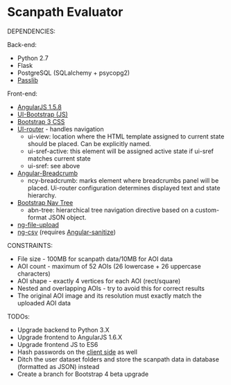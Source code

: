 # Scanpath Evaluator

DEPENDENCIES:
<p>
    Back-end:<br />
    <ul>
        <li>Python 2.7</li>
        <li>Flask</li>
        <li>PostgreSQL (SQLalchemy + psycopg2)</li>
        <li><a href="https://pythonhosted.org/passlib/install.html">Passlib</a></li>
    </ul>
</p>
<p>
    Front-end:<br />
    <ul>
        <li>
            <a href="https://ajax.googleapis.com/ajax/libs/angularjs/1.5.8/angular.js">
                AngularJS 1.5.8
            </a>
        </li>
        <li>
            <a href="https://angular-ui.github.io/bootstrap/">
                UI-Bootstrap (JS)
            </a>
        </li>
        <li>
            <a href="https://maxcdn.bootstrapcdn.com/bootstrap/3.3.7/css/bootstrap.min.css">
                Bootstrap 3 CSS
            </a>
        </li>
        <li>
            <a href="https://github.com/angular-ui/ui-router">UI-router</a> - handles navigation
            <ul>
                <li>ui-view: location where the HTML template assigned to current state should be placed. Can be explicitly named.</li>
                <li>ui-sref-active: this element will be assigned active state if ui-sref matches current state</li>
                <li>ui-sref: see above</li>
            </ul>
        </li>
        <li>
            <a href="https://github.com/ncuillery/angular-breadcrumb">Angular-Breadcrumb</a>
            <ul>
                <li>
                    ncy-breadcrumb: marks element where breadcrumbs panel will be placed. Ui-router configuration determines displayed text and state hierarchy.
                </li>
            </ul>
        </li>
        <li>
            <a href="https://github.com/nickperkinslondon/angular-bootstrap-nav-tree">
                Bootstrap Nav Tree
            </a>
            <ul>
                <li>
                    abn-tree: hierarchical tree navigation directive based on a custom-format JSON object.
                </li>
            </ul>
        </li>
        <li>
            <a href="https://github.com/danialfarid/ng-file-upload">ng-file-upload</a>
        </li>
        <li>
            <a href="https://github.com/asafdav/ng-csv">ng-csv</a> (requires <a href="https://cdnjs.com/libraries/angular-sanitize/1.5.11">Angular-sanitize</a>)
        </li>
    </ul>
</p> 

CONSTRAINTS:
<p>
    <ul>
        <li>File size - 100MB for scanpath data/10MB for AOI data</li>
        <li>AOI count - maximum of 52 AOIs (26 lowercase + 26 uppercase characters)</li>
        <li>AOI shape - exactly 4 vertices for each AOI (rect/square)</li>
        <li>Nested and overlapping AOIs - try to avoid this for correct results</li>
        <li>The original AOI image and its resolution must exactly match the uploaded AOI data</li>
    </ul>
</p>

TODOs:
* Upgrade backend to Python 3.X
* Upgrade frontend to AngularJS 1.6.X
* Upgrade frontend JS to ES6
* Hash passwords on the [client side](https://crackstation.net/hashing-security.htm) as well 
* Ditch the user dataset folders and store the scanpath data in database (formatted as JSON) instead
* Create a branch for Bootstrap 4 beta upgrade
